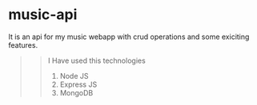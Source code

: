 # music-api
It is an api for my music webapp with crud operations and some exiciting features.

>> I Have used this technologies
>> 1. Node JS
>> 2. Express JS
>> 3. MongoDB
